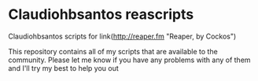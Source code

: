 # Claudiohbsantos reascripts

Claudiohbsantos scripts for link(http://reaper.fm "Reaper, by Cockos")

This repository contains all of my scripts that are available to the community. Please let me know if you have any problems with any of them and I'll try my best to help you out 

